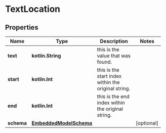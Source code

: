 
# TextLocation

## Properties
Name | Type | Description | Notes
------------ | ------------- | ------------- | -------------
**text** | **kotlin.String** | this is the value that was found. | 
**start** | **kotlin.Int** | this is the start index within the original string. | 
**end** | **kotlin.Int** | this is the end index within the original string. | 
**schema** | [**EmbeddedModelSchema**](EmbeddedModelSchema.md) |  |  [optional]



